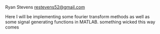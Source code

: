 Ryan Stevens
restevens52@gmail.com


Here I will be implementing some fourier transform methods as well as some 
signal generating functions in MATLAB. something wicked this way comes


